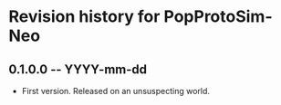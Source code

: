 # Revision history for PopProtoSim-Neo

## 0.1.0.0 -- YYYY-mm-dd

* First version. Released on an unsuspecting world.
